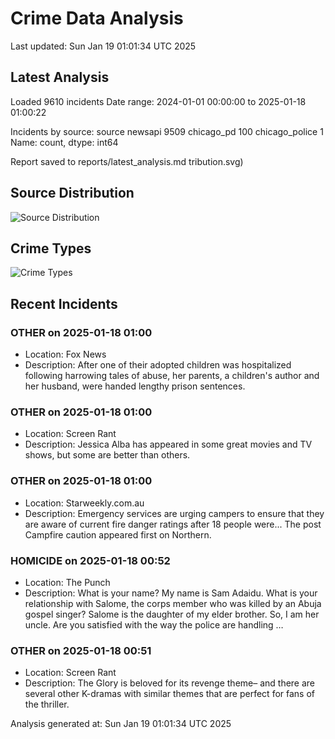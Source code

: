 # Crime Data Analysis
Last updated: Sun Jan 19 01:01:34 UTC 2025

## Latest Analysis

Loaded 9610 incidents
Date range: 2024-01-01 00:00:00 to 2025-01-18 01:00:22

Incidents by source:
source
newsapi           9509
chicago_pd         100
chicago_police       1
Name: count, dtype: int64

Report saved to reports/latest_analysis.md
tribution.svg)

## Source Distribution
![Source Distribution](images/source_distribution.svg)

## Crime Types
![Crime Types](images/crime_types.svg)

## Recent Incidents

### OTHER on 2025-01-18 01:00
- Location: Fox News
- Description: After one of their adopted children was hospitalized following harrowing tales of abuse, her parents, a children's author and her husband, were handed lengthy prison sentences.


### OTHER on 2025-01-18 01:00
- Location: Screen Rant
- Description: Jessica Alba has appeared in some great movies and TV shows, but some are better than others.


### OTHER on 2025-01-18 01:00
- Location: Starweekly.com.au
- Description: Emergency services are urging campers to ensure that they are aware of current fire danger ratings after 18 people were...
The post Campfire caution appeared first on Northern.


### HOMICIDE on 2025-01-18 00:52
- Location: The Punch
- Description: What is your name? My name is Sam Adaidu. What is your relationship with Salome, the corps member who was killed by an Abuja gospel singer? Salome is the daughter of my elder brother. So, I am her uncle. Are you satisfied with the way the police are handling …


### OTHER on 2025-01-18 00:51
- Location: Screen Rant
- Description: The Glory is beloved for its revenge theme– and there are several other K-dramas with similar themes that are perfect for fans of the thriller.

Analysis generated at: Sun Jan 19 01:01:34 UTC 2025
